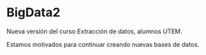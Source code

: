 # BigData2
Nueva versión del curso Extracción de datos, alumnos UTEM.


Estamos motivados para continuar creando nuevas bases de datos.
